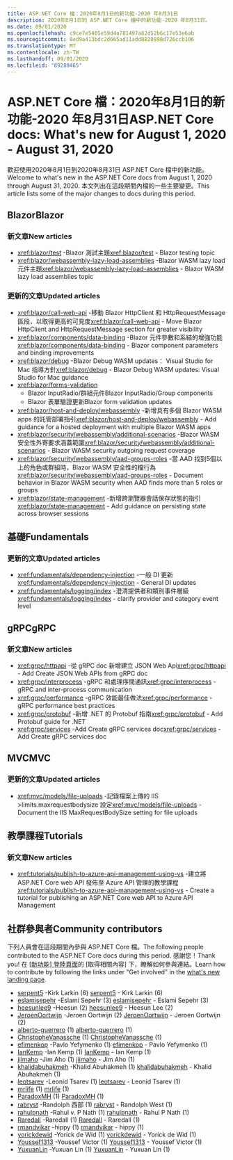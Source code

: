 ```yaml
---
title: ASP.NET Core 檔：2020年8月1日的新功能-2020 年8月31日
description: 2020年8月1日的 ASP.NET Core 檔中的新功能-2020 年8月31日。
ms.date: 09/01/2020
ms.openlocfilehash: c9ce7e5405e59d4a781497a82d52b6c17e53e6ab
ms.sourcegitcommit: 8ed9a413bdc2d665ad11add8828898d726ccb106
ms.translationtype: MT
ms.contentlocale: zh-TW
ms.lasthandoff: 09/01/2020
ms.locfileid: "89280465"
---
```

# <a name="aspnet-core-docs-whats-new-for-august-1-2020---august-31-2020"></a><span data-ttu-id="94571-103">ASP.NET Core 檔：2020年8月1日的新功能-2020 年8月31日</span><span class="sxs-lookup"><span data-stu-id="94571-103">ASP.NET Core docs: What's new for August 1, 2020 - August 31, 2020</span></span>

<span data-ttu-id="94571-104">歡迎使用2020年8月1日到2020年8月31日 ASP.NET Core 檔中的新功能。</span><span class="sxs-lookup"><span data-stu-id="94571-104">Welcome to what's new in the ASP.NET Core docs from August 1, 2020 through August 31, 2020.</span></span> <span data-ttu-id="94571-105">本文列出在這段期間內檔的一些主要變更。</span><span class="sxs-lookup"><span data-stu-id="94571-105">This article lists some of the major changes to docs during this period.</span></span>

## <a name="blazor"></a><span data-ttu-id="94571-106">Blazor</span><span class="sxs-lookup"><span data-stu-id="94571-106">Blazor</span></span>

### <a name="new-articles"></a><span data-ttu-id="94571-107">新文章</span><span class="sxs-lookup"><span data-stu-id="94571-107">New articles</span></span>

- <span data-ttu-id="94571-108"><xref:blazor/test> -Blazor 測試主題</span><span class="sxs-lookup"><span data-stu-id="94571-108"><xref:blazor/test> - Blazor testing topic</span></span>
- <span data-ttu-id="94571-109"><xref:blazor/webassembly-lazy-load-assemblies> -Blazor WASM lazy load 元件主題</span><span class="sxs-lookup"><span data-stu-id="94571-109"><xref:blazor/webassembly-lazy-load-assemblies> - Blazor WASM lazy load assemblies topic</span></span>

### <a name="updated-articles"></a><span data-ttu-id="94571-110">更新的文章</span><span class="sxs-lookup"><span data-stu-id="94571-110">Updated articles</span></span>

- <span data-ttu-id="94571-111"><xref:blazor/call-web-api> -移動 Blazor HttpClient 和 HttpRequestMessage 區段，以取得更高的可見度</span><span class="sxs-lookup"><span data-stu-id="94571-111"><xref:blazor/call-web-api> - Move Blazor HttpClient and HttpRequestMessage section for greater visibility</span></span>
- <span data-ttu-id="94571-112"><xref:blazor/components/data-binding> -Blazor 元件參數和系結的增強功能</span><span class="sxs-lookup"><span data-stu-id="94571-112"><xref:blazor/components/data-binding> - Blazor component parameters and binding improvements</span></span>
- <span data-ttu-id="94571-113"><xref:blazor/debug> -Blazor Debug WASM updates： Visual Studio for Mac 指導方針</span><span class="sxs-lookup"><span data-stu-id="94571-113"><xref:blazor/debug> - Blazor Debug WASM updates: Visual Studio for Mac guidance</span></span>
- <xref:blazor/forms-validation>
  - <span data-ttu-id="94571-114">Blazor InputRadio/群組元件</span><span class="sxs-lookup"><span data-stu-id="94571-114">Blazor InputRadio/Group components</span></span>
  - <span data-ttu-id="94571-115">Blazor 表單驗證更新</span><span class="sxs-lookup"><span data-stu-id="94571-115">Blazor form validation updates</span></span>
- <span data-ttu-id="94571-116"><xref:blazor/host-and-deploy/webassembly> -新增具有多個 Blazor WASM apps 的託管部署指引</span><span class="sxs-lookup"><span data-stu-id="94571-116"><xref:blazor/host-and-deploy/webassembly> - Add guidance for a hosted deployment with multiple Blazor WASM apps</span></span>
- <span data-ttu-id="94571-117"><xref:blazor/security/webassembly/additional-scenarios> -Blazor WASM 安全性外寄要求涵蓋範圍</span><span class="sxs-lookup"><span data-stu-id="94571-117"><xref:blazor/security/webassembly/additional-scenarios> - Blazor WASM security outgoing request coverage</span></span>
- <span data-ttu-id="94571-118"><xref:blazor/security/webassembly/aad-groups-roles> -當 AAD 找到5個以上的角色或群組時，Blazor WASM 安全性的檔行為</span><span class="sxs-lookup"><span data-stu-id="94571-118"><xref:blazor/security/webassembly/aad-groups-roles> - Document behavior in Blazor WASM security when AAD finds more than 5 roles or groups</span></span>
- <span data-ttu-id="94571-119"><xref:blazor/state-management> -新增跨瀏覽器會話保存狀態的指引</span><span class="sxs-lookup"><span data-stu-id="94571-119"><xref:blazor/state-management> - Add guidance on persisting state across browser sessions</span></span>

## <a name="fundamentals"></a><span data-ttu-id="94571-120">基礎</span><span class="sxs-lookup"><span data-stu-id="94571-120">Fundamentals</span></span>

### <a name="updated-articles"></a><span data-ttu-id="94571-121">更新的文章</span><span class="sxs-lookup"><span data-stu-id="94571-121">Updated articles</span></span>

- <span data-ttu-id="94571-122"><xref:fundamentals/dependency-injection> -一般 DI 更新</span><span class="sxs-lookup"><span data-stu-id="94571-122"><xref:fundamentals/dependency-injection> - General DI updates</span></span>
- <span data-ttu-id="94571-123"><xref:fundamentals/logging/index> -澄清提供者和類別事件層級</span><span class="sxs-lookup"><span data-stu-id="94571-123"><xref:fundamentals/logging/index> - clarify provider and category event level</span></span>

## <a name="grpc"></a><span data-ttu-id="94571-124">gRPC</span><span class="sxs-lookup"><span data-stu-id="94571-124">gRPC</span></span>

### <a name="new-articles"></a><span data-ttu-id="94571-125">新文章</span><span class="sxs-lookup"><span data-stu-id="94571-125">New articles</span></span>

- <span data-ttu-id="94571-126"><xref:grpc/httpapi> -從 gRPC doc 新增建立 JSON Web Api</span><span class="sxs-lookup"><span data-stu-id="94571-126"><xref:grpc/httpapi> - Add Create JSON Web APIs from gRPC doc</span></span>
- <span data-ttu-id="94571-127"><xref:grpc/interprocess> -gRPC 和處理序間通訊</span><span class="sxs-lookup"><span data-stu-id="94571-127"><xref:grpc/interprocess> - gRPC and inter-process communication</span></span>
- <span data-ttu-id="94571-128"><xref:grpc/performance> -gRPC 效能最佳做法</span><span class="sxs-lookup"><span data-stu-id="94571-128"><xref:grpc/performance> - gRPC performance best practices</span></span>
- <span data-ttu-id="94571-129"><xref:grpc/protobuf> -新增 .NET 的 Protobuf 指南</span><span class="sxs-lookup"><span data-stu-id="94571-129"><xref:grpc/protobuf> - Add Protobuf guide for .NET</span></span>
- <span data-ttu-id="94571-130"><xref:grpc/services> -Add Create gRPC services doc</span><span class="sxs-lookup"><span data-stu-id="94571-130"><xref:grpc/services> - Add Create gRPC services doc</span></span>

## <a name="mvc"></a><span data-ttu-id="94571-131">MVC</span><span class="sxs-lookup"><span data-stu-id="94571-131">MVC</span></span>

### <a name="updated-articles"></a><span data-ttu-id="94571-132">更新的文章</span><span class="sxs-lookup"><span data-stu-id="94571-132">Updated articles</span></span>

- <span data-ttu-id="94571-133"><xref:mvc/models/file-uploads> -記錄檔案上傳的 IIS >limits.maxrequestbodysize 設定</span><span class="sxs-lookup"><span data-stu-id="94571-133"><xref:mvc/models/file-uploads> - Document the IIS MaxRequestBodySize setting for file uploads</span></span>

## <a name="tutorials"></a><span data-ttu-id="94571-134">教學課程</span><span class="sxs-lookup"><span data-stu-id="94571-134">Tutorials</span></span>

### <a name="new-articles"></a><span data-ttu-id="94571-135">新文章</span><span class="sxs-lookup"><span data-stu-id="94571-135">New articles</span></span>

- <span data-ttu-id="94571-136"><xref:tutorials/publish-to-azure-api-management-using-vs> -建立將 ASP.NET Core web API 發佈至 Azure API 管理的教學課程</span><span class="sxs-lookup"><span data-stu-id="94571-136"><xref:tutorials/publish-to-azure-api-management-using-vs> - Create a tutorial for publishing an ASP.NET Core web API to Azure API Management</span></span>

## <a name="community-contributors"></a><span data-ttu-id="94571-137">社群參與者</span><span class="sxs-lookup"><span data-stu-id="94571-137">Community contributors</span></span>

<span data-ttu-id="94571-138">下列人員會在這段期間內參與 ASP.NET Core 檔。</span><span class="sxs-lookup"><span data-stu-id="94571-138">The following people contributed to the ASP.NET Core docs during this period.</span></span> <span data-ttu-id="94571-139">感謝您！</span><span class="sxs-lookup"><span data-stu-id="94571-139">Thank you!</span></span> <span data-ttu-id="94571-140">在 [ [新功能] 登陸頁面](index.yml)的 [取得相關內容] 下，瞭解如何參與連結。</span><span class="sxs-lookup"><span data-stu-id="94571-140">Learn how to contribute by following the links under "Get involved" in the [what's new landing page](index.yml).</span></span>

- <span data-ttu-id="94571-141">[serpent5](https://github.com/serpent5) -Kirk Larkin (6) </span><span class="sxs-lookup"><span data-stu-id="94571-141">[serpent5](https://github.com/serpent5) - Kirk Larkin (6)</span></span>
- <span data-ttu-id="94571-142">[eslamisepehr](https://github.com/eslamisepehr) -Eslami Sepehr (3) </span><span class="sxs-lookup"><span data-stu-id="94571-142">[eslamisepehr](https://github.com/eslamisepehr) - Eslami Sepehr (3)</span></span>
- <span data-ttu-id="94571-143">[heesunlee9](https://github.com/heesunlee9) -Heesun (2) </span><span class="sxs-lookup"><span data-stu-id="94571-143">[heesunlee9](https://github.com/heesunlee9) - Heesun Lee (2)</span></span>
- <span data-ttu-id="94571-144">[JeroenOortwijn](https://github.com/JeroenOortwijn) -Jeroen Oortwijn (2) </span><span class="sxs-lookup"><span data-stu-id="94571-144">[JeroenOortwijn](https://github.com/JeroenOortwijn) - Jeroen Oortwijn (2)</span></span>
- <span data-ttu-id="94571-145">[alberto-guerrero](https://github.com/alberto-guerrero) (1) </span><span class="sxs-lookup"><span data-stu-id="94571-145">[alberto-guerrero](https://github.com/alberto-guerrero) (1)</span></span>
- <span data-ttu-id="94571-146">[ChristopheVanassche](https://github.com/ChristopheVanassche) (1) </span><span class="sxs-lookup"><span data-stu-id="94571-146">[ChristopheVanassche](https://github.com/ChristopheVanassche) (1)</span></span>
- <span data-ttu-id="94571-147">[efimenkop](https://github.com/efimenkop) -Pavlo Yefymenko (1) </span><span class="sxs-lookup"><span data-stu-id="94571-147">[efimenkop](https://github.com/efimenkop) - Pavlo Yefymenko (1)</span></span>
- <span data-ttu-id="94571-148">[IanKemp](https://github.com/IanKemp) -Ian Kemp (1) </span><span class="sxs-lookup"><span data-stu-id="94571-148">[IanKemp](https://github.com/IanKemp) - Ian Kemp (1)</span></span>
- <span data-ttu-id="94571-149">[jiimaho](https://github.com/jiimaho) -Jim Aho (1) </span><span class="sxs-lookup"><span data-stu-id="94571-149">[jiimaho](https://github.com/jiimaho) - Jim Aho (1)</span></span>
- <span data-ttu-id="94571-150">[khalidabuhakmeh](https://github.com/khalidabuhakmeh) -Khalid Abuhakmeh (1) </span><span class="sxs-lookup"><span data-stu-id="94571-150">[khalidabuhakmeh](https://github.com/khalidabuhakmeh) - Khalid Abuhakmeh (1)</span></span>
- <span data-ttu-id="94571-151">[leotsarev](https://github.com/leotsarev) -Leonid Tsarev (1) </span><span class="sxs-lookup"><span data-stu-id="94571-151">[leotsarev](https://github.com/leotsarev) - Leonid Tsarev (1)</span></span>
- <span data-ttu-id="94571-152">[mrlife](https://github.com/mrlife) (1) </span><span class="sxs-lookup"><span data-stu-id="94571-152">[mrlife](https://github.com/mrlife) (1)</span></span>
- <span data-ttu-id="94571-153">[ParadoxMH](https://github.com/ParadoxMH) (1) </span><span class="sxs-lookup"><span data-stu-id="94571-153">[ParadoxMH](https://github.com/ParadoxMH) (1)</span></span>
- <span data-ttu-id="94571-154">[rabryst](https://github.com/rabryst) -Randolph 西部 (1) </span><span class="sxs-lookup"><span data-stu-id="94571-154">[rabryst](https://github.com/rabryst) - Randolph West (1)</span></span>
- <span data-ttu-id="94571-155">[rahulpnath](https://github.com/rahulpnath) -Rahul v. P Nath (1) </span><span class="sxs-lookup"><span data-stu-id="94571-155">[rahulpnath](https://github.com/rahulpnath) - Rahul P Nath (1)</span></span>
- <span data-ttu-id="94571-156">[Raredall](https://github.com/Raredall) -Raredall (1) </span><span class="sxs-lookup"><span data-stu-id="94571-156">[Raredall](https://github.com/Raredall) - Raredall (1)</span></span>
- <span data-ttu-id="94571-157">[rmandvikar](https://github.com/rmandvikar) -hippy (1) </span><span class="sxs-lookup"><span data-stu-id="94571-157">[rmandvikar](https://github.com/rmandvikar) - hippy (1)</span></span>
- <span data-ttu-id="94571-158">[yorickdewid](https://github.com/yorickdewid) -Yorick de Wid (1) </span><span class="sxs-lookup"><span data-stu-id="94571-158">[yorickdewid](https://github.com/yorickdewid) - Yorick de Wid (1)</span></span>
- <span data-ttu-id="94571-159">[Youssef1313](https://github.com/Youssef1313) -Youssef Victor (1) </span><span class="sxs-lookup"><span data-stu-id="94571-159">[Youssef1313](https://github.com/Youssef1313) - Youssef Victor (1)</span></span>
- <span data-ttu-id="94571-160">[YuxuanLin](https://github.com/YuxuanLin) -Yuxuan Lin (1) </span><span class="sxs-lookup"><span data-stu-id="94571-160">[YuxuanLin](https://github.com/YuxuanLin) - Yuxuan Lin (1)</span></span>
